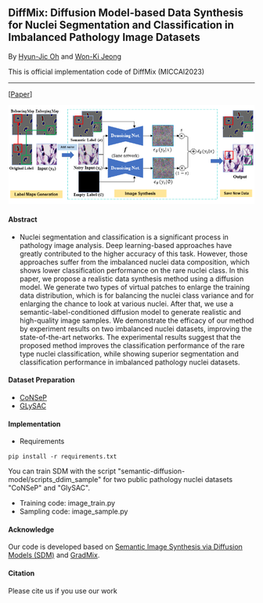 ## DiffMix: Diffusion Model-based Data Synthesis for Nuclei Segmentation and Classification in Imbalanced Pathology Image Datasets
By [Hyun-Jic Oh](https://scholar.google.com/citations?user=wwcyjfAAAAAJ&hl=ko&oi=ao) and [Won-Ki Jeong](https://scholar.google.com/citations?user=bnyKqkwAAAAJ&hl=ko&oi=ao)

This is official implementation code of DiffMix (MICCAI2023)
___
[[Paper](https://arxiv.org/abs/2306.14132)]

![Overview](./figure/overview.png)

#### Abstract
- Nuclei segmentation and classification is a significant process in pathology image analysis. Deep learning-based approaches have greatly contributed to the higher accuracy of this task. However, those approaches suffer from the imbalanced nuclei data composition, which shows lower classification performance on the rare nuclei class. In this paper, we propose a realistic data synthesis method using a diffusion model. We generate two types of virtual patches to enlarge the training data distribution, which is for balancing the nuclei class variance and for enlarging the chance to look at various nuclei. After that, we use a semantic-label-conditioned diffusion model to generate realistic and high-quality image samples. We demonstrate the efficacy of our method by experiment results on two imbalanced nuclei datasets, improving the state-of-the-art networks. The  experimental results suggest that the proposed method improves the classification performance of the rare type nuclei classification, while showing superior segmentation and classification performance in imbalanced pathology nuclei datasets.

#### Dataset Preparation
- [CoNSeP](https://warwick.ac.uk/fac/cross_fac/tia/data/hovernet/)
- [GLySAC](https://drive.google.com/drive/folders/1p0Yt2w8MTcaZJU3bdh0fAtTrPWin1-zb)

#### Implementation
- Requirements
```
pip install -r requirements.txt
```
You can train SDM with the script "semantic-diffusion-model/scripts_ddim_sample" for two public pathology nuclei datasets "CoNSeP" and "GlySAC".
- Training code: image_train.py
- Sampling code: image_sample.py

#### Acknowledge
Our code is developed based on [Semantic Image Synthesis via Diffusion Models (SDM)](https://github.com/WeilunWang/semantic-diffusion-model) and [GradMix](https://github.com/QuIIL/Grad_Mix).

#### Citation
Please cite us if you use our work